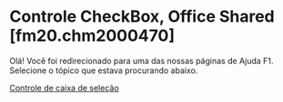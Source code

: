 
# Controle CheckBox, Office Shared [fm20.chm2000470]

Olá! Você foi redirecionado para uma das nossas páginas de Ajuda F1. Selecione o tópico que estava procurando abaixo.

[Controle de caixa de seleção](http://msdn.microsoft.com/library/24d90604-51ec-7f7d-e679-52391b2c27c0%28Office.15%29.aspx)
